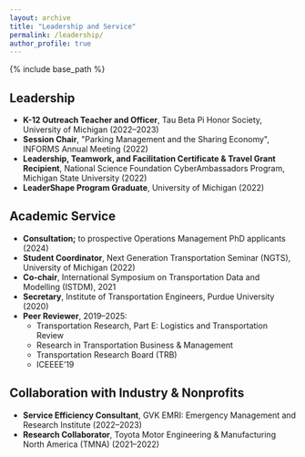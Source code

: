```yaml
---
layout: archive
title: "Leadership and Service"
permalink: /leadership/
author_profile: true
---
```


{% include base_path %}

<h2>Leadership</h2>
<ul>
  <li><strong>K-12 Outreach Teacher and Officer</strong>, Tau Beta Pi Honor Society, University of Michigan (2022–2023)</li>
  <li><strong>Session Chair</strong>, "Parking Management and the Sharing Economy", INFORMS Annual Meeting (2022)</li>
  <li><strong>Leadership, Teamwork, and Facilitation Certificate & Travel Grant Recipient</strong>, National Science Foundation CyberAmbassadors Program, Michigan State University (2022)</li>
  <li><strong>LeaderShape Program Graduate</strong>, University of Michigan (2022)</li>
</ul>

<h2>Academic Service</h2>
<ul>
  <li><strong>Consultation;</strong> to prospective Operations Management PhD applicants (2024)</li>
  <li><strong>Student Coordinator</strong>, Next Generation Transportation Seminar (NGTS), University of Michigan (2022)</li>
  <li><strong>Co-chair</strong>, International Symposium on Transportation Data and Modelling (ISTDM), 2021</li>
  <li><strong>Secretary</strong>, Institute of Transportation Engineers, Purdue University (2020)</li>
  <li><strong>Peer Reviewer</strong>, 2019–2025:
    <ul>
      <li>Transportation Research, Part E: Logistics and Transportation Review</li>
      <li>Research in Transportation Business & Management</li>
      <li>Transportation Research Board (TRB)</li>
      <li>ICEEEE’19</li>
    </ul>
  </li>
</ul>

<h2>Collaboration with Industry & Nonprofits</h2>
<ul>
  <li><strong>Service Efficiency Consultant</strong>, GVK EMRI: Emergency Management and Research Institute (2022–2023)</li>
  <li><strong>Research Collaborator</strong>, Toyota Motor Engineering & Manufacturing North America (TMNA) (2021–2022)</li>
</ul>

